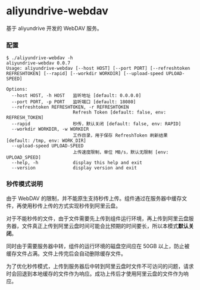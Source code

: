 # aliyundrive-webdav

基于 aliyundrive 开发的 WebDAV 服务。

### 配置

```shell
$ ./aliyundrive-webdav -h        
aliyundrive-webdav 0.0.7
Usage: aliyundrive-webdav [--host HOST] [--port PORT] [--refreshtoken REFRESHTOKEN] [--rapid] [--workdir WORKDIR] [--upload-speed UPLOAD-SPEED]

Options:
  --host HOST, -h HOST   监听地址 [default: 0.0.0.0]
  --port PORT, -p PORT   监听端口 [default: 18080]
  --refreshtoken REFRESHTOKEN, -r REFRESHTOKEN
                         Refresh Token [default: false, env: REFRESH_TOKEN]
  --rapid                秒传，默认关闭 [default: false, env: RAPID]
  --workdir WORKDIR, -w WORKDIR
                         工作目录，用于保存 RefreshToken 刷新结果 [default: /tmp, env: WORK_DIR]
  --upload-speed UPLOAD-SPEED
                         上传速度限制，单位 MB/s，默认无限制 [env: UPLOAD_SPEED]
  --help, -h             display this help and exit
  --version              display version and exit
```

### 秒传模式说明

由于 WebDAV 的限制，并不能原生支持秒传上传。组件通过在服务器中缓存文件，再使用秒传上传的方式实现秒传到阿里云盘。

对于不能秒传的文件，由于文件需要先上传到组件运行环境，再上传到阿里云盘服务器，文件真正上传到阿里云盘时间可能会比预期的时间要长，所以本模式**默认关闭**。

同时由于需要服务器中转，组件的运行环境的磁盘空间应在 50GB 以上，防止被缓存文件占满。文件上传完后会自动删除缓存文件。

为了优化秒传模式，上传到服务器后中转到阿里云盘时文件不可访问的问题，请求时会回退到本地缓存的文件作为响应。成功上传后才使用阿里云盘的文件作为响应。

